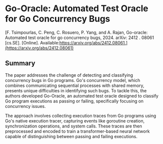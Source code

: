 # Go-Oracle: Automated Test Oracle for Go Concurrency Bugs

[F. Tsimpourlas, C. Peng, C. Rosuero, P. Yang, and A. Rajan, Go-oracle: Automated test oracle for go concurrency bugs, 2024. arXiv: 2412 . 08061 [cs.SE]. [Online]. Available:https://arxiv.org/abs/2412.08061.](https://arxiv.org/abs/2412.08061)

## Summary

The paper addresses the challenge of detecting and classifying concurrency bugs in Go programs. Go's concurrency model, which combines communicating sequential processes with shared memory, presents unique difficulties in identifying such bugs. To tackle this, the authors developed Go-Oracle, an automated test oracle designed to classify Go program executions as passing or failing, specifically focusing on concurrency issues. ​

The approach involves collecting execution traces from Go programs using Go's native execution tracer, capturing events like goroutine creation, synchronization operations, and system calls. These traces are then preprocessed and encoded to train a transformer-based neural network capable of distinguishing between passing and failing executions.